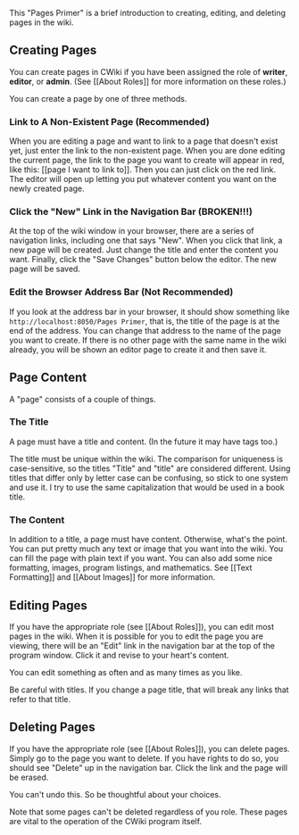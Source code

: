 This "Pages Primer" is a brief introduction to creating, editing, and deleting pages in the wiki.

## Creating Pages ##

You can create pages in CWiki if you have been assigned the role of **writer**, **editor**, or **admin**. (See [[About Roles]] for more information on these roles.)

You can create a page by one of three methods.

### Link to A Non-Existent Page (Recommended) ###

When you are editing a page and want to link to a page that doesn't exist yet, just enter the link to the non-existent page. When you are done editing the current page, the link to the page you want to create will appear in red, like this: [[page I want to link to]]. Then you can just click on the red link. The editor will open up letting you put whatever content you want on the newly created page.

### Click the "New" Link in the Navigation Bar (BROKEN!!!) ###

At the top of the wiki window in your browser, there are a series of navigation links, including one that says "New". When you click that link, a new page will be created. Just change the title and enter the content you want. Finally, click the "Save Changes" button below the editor. The new page will be saved.

### Edit the Browser Address Bar (Not Recommended) ###

If you look at the address bar in your browser, it should show something like `http://localhost:8050/Pages Primer`, that is, the title of the page is at the end of the address. You can change that address to the name of the page you want to create. If there is no other page with the same name in the wiki already, you will be shown an editor page to create it and then save it.

## Page Content ##

A "page" consists of a couple of things.

### The Title ###

A page must have a title and content. (In the future it may have tags too.)

The title must be unique within the wiki. The comparison for uniqueness is case-sensitive, so the titles "Title" and "title" are considered different. Using titles that differ only by letter case can be confusing, so stick to one system and use it. I try to use the same capitalization that would be used in a book title.

### The Content ###

In addition to a title, a page must have content. Otherwise, what's the point. You can put pretty much any text or image that you want into the wiki. You can fill the page with plain text if you want. You can also add some nice formatting, images, program listings, and mathematics. See [[Text Formatting]] and [[About Images]] for more information.

## Editing Pages ##

If you have the appropriate role (see [[About Roles]]), you can edit most pages in the wiki. When it is possible for you to edit the page you are viewing, there will be an "Edit" link in the navigation bar at the top of the program window. Click it and revise to your heart's content.

You can edit something as often and as many times as you like.

Be careful with titles. If you change a page title, that will break any links that refer to that title.

## Deleting Pages ##

If you have the appropriate role (see [[About Roles]]), you can delete pages. Simply go to the page you want to delete. If you have rights to do so, you should see "Delete" up in the navigation bar. Click the link and the page will be erased.

You can't undo this. So be thoughtful about your choices.

Note that some pages can't be deleted regardless of you role. These pages are vital to the operation of the CWiki program itself.

